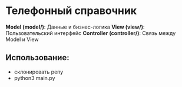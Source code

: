 # Телефонный справочник

**Model (model/)**: Данные и бизнес-логика
**View (view/)**: Пользовательский интерфейс
**Controller (controller/)**: Связь между Model и View

## Использование:
- склонировать репу
- python3 main.py
